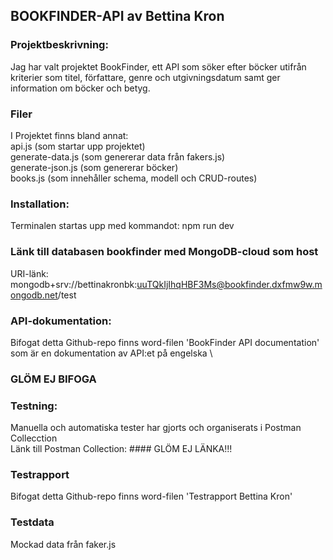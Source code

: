 ## BOOKFINDER-API av Bettina Kron

### Projektbeskrivning: 
Jag har valt projektet BookFinder, ett API som söker efter böcker utifrån kriterier som titel, författare, genre och utgivningsdatum 
samt ger information om böcker och betyg.

### Filer
I Projektet finns bland annat: \
api.js (som startar upp projektet) \
generate-data.js (som genererar data från fakers.js) \
generate-json.js (som genererar böcker)\
books.js (som innehåller schema, modell och CRUD-routes)

### Installation: 
Terminalen startas upp med kommandot: npm run dev

### Länk till databasen bookfinder med MongoDB-cloud som host
URI-länk: mongodb+srv://bettinakronbk:uuTQkIjIhqHBF3Ms@bookfinder.dxfmw9w.mongodb.net/test

### API-dokumentation:
Bifogat detta Github-repo finns word-filen 'BookFinder API documentation' som är en dokumentation av API:et på engelska \
### GLÖM EJ BIFOGA

### Testning:
Manuella och automatiska tester har gjorts och organiserats i Postman Collecction \
Länk till Postman Collection: #### GLÖM EJ LÄNKA!!!


### Testrapport
Bifogat detta Github-repo finns word-filen 'Testrapport Bettina Kron'


### Testdata
Mockad data från faker.js

